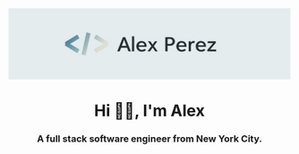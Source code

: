 <img align="center" src="https://github.com/Fulanito418/readmeAssets/blob/main/AlexPerezBannerZoomed.jpeg?raw=true" alt="alexPerez"/>

<h1 align="center">Hi 👋🏽, I'm Alex</h1>
<h3 align="center">A full stack software engineer from New York City.</h3>
